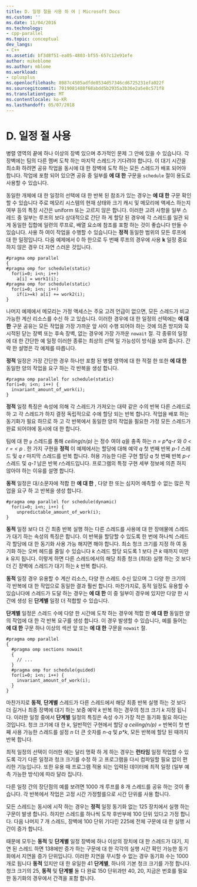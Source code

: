 ```yaml
---
title: D. 일정 절을 사용 하 여 | Microsoft Docs
ms.custom: ''
ms.date: 11/04/2016
ms.technology:
- cpp-parallel
ms.topic: conceptual
dev_langs:
- C++
ms.assetid: bf3d8f51-ea05-4803-bf55-657c12e91efe
author: mikeblome
ms.author: mblome
ms.workload:
- cplusplus
ms.openlocfilehash: 8987c4505adfde8534d57346cd6725231efa022f
ms.sourcegitcommit: 7019081488f68abdd5b2935a3b36e2a5e8c571f8
ms.translationtype: MT
ms.contentlocale: ko-KR
ms.lasthandoff: 05/07/2018
---
```

# <a name="d-using-the-schedule-clause"></a>D. 일정 절 사용
병렬 영역의 끝에 하나 이상의 장벽 있으며 추가적인 문제 그 안에 있을 수 있습니다. 각 장벽에는 팀의 다른 멤버 도착 하는 마지막 스레드가 기다려야 합니다. 이 대기 시간을 최소화 하려면 공유 작업을 동시에 대 한 장벽에 도착 하는 모든 스레드가 배포 되어야 합니다. 작업에 포함 되어 있으면 공유 중 일부를 **에 대 한** 구문을 `schedule` 절이 용도로 사용할 수 있습니다.  
  
 동일한 개체에 대 한 일정의 선택에 대 한 반복 된 참조가 있는 경우는 **에 대 한** 구문 확인할 수 있습니다 주로 메모리 시스템의 현재 상태와 크기 캐시 및 메모리에 액세스 하는지 여부 등의 특징 시간은 uniform 또는 고르지 않은 합니다. 이러한 고려 사항을 일부 스레드 중 일부는 루프의 보다 상대적으로 간단 하 게 할당 된 경우에 각 스레드를 일관 되 게 동일한 집합에 일련의 루프로, 배열 요소에 참조를 포함 하는 것이 좋습니다 만들 수 있습니다. 사용 하 여이 작업을 수행할 수 있습니다는 **정적** 동일한 범위의 모든 루프에 대 한 일정입니다. 다음 예제에서 0 하 한으로 두 번째 루프의 경우에 사용 **k** 일정 중요 하지 않은 경우 더 자연 스러운 것입니다.  
  
```  
#pragma omp parallel  
{  
#pragma omp for schedule(static)  
  for(i=0; i<n; i++)  
    a[i] = work1(i);  
#pragma omp for schedule(static)  
  for(i=0; i<n; i++)  
    if(i>=k) a[i] += work2(i);  
}  
```  
  
 나머지 예제에서 메모리는 가정 액세스는 주요 고려 언급이 없으면, 모든 스레드가 비교 가능한 계산 리소스를 수신 하 고 있습니다. 이러한 경우에 대 한 일정의 선택에는 **에 대 한** 구문 공유는 모든 작업을 가장 가까운 앞 사이 수행 되어야 하는 것에 의존 방지와 묵시적된 닫는 장벽 또는 후속 장벽, 없는 경우에 가장 가까운 `nowait` 절. 각 종류의 일정에 대 한 간단한 예 일정 이러한 종류는 최상의 선택 일 가능성이 방식을 보여 줍니다. 간략 한 설명은 각 예제를 따릅니다.  
  
 **정적** 일정은 가장 간단한 경우 하나만 포함 된 병렬 영역에 대 한 적절 한 또한 **에 대 한** 동일한 양의 작업을 요구 하는 각 반복을 생성 합니다.  
  
```  
#pragma omp parallel for schedule(static)  
for(i=0; i<n; i++) {  
  invariant_amount_of_work(i);  
}  
```  
  
 **정적** 일정 특징은 속성에 의해 각 스레드가 가져오는 대략 같은 수의 반복 다른 스레드로 하 고 각 스레드가 하지 결정 독립적으로 수에 할당 되는 반복 합니다. 작업을 배포 하는 동기화가 필요 하므로 하 고 각 반복에서 동일한 양의 작업을 필요한 가정 모든 스레드가 완료 되어야에 동시에 대 한 합니다.  
  
 팀에 대 한 `p` 스레드를 통해 *ceiling(n/p)* 는 정수 여야 *q*을 충족 하는 *n = p\*q-r* 와 *0 < r = < p* . 한 가지 구현을 **정적** 이 예제에서는 할당에 대해 예약 *q* 첫 번째 반복 *p-1* 스레드 및 *q r* 마지막 스레드를 반복 합니다.  허용 가능한 다른 구현 할당 *q* 첫 번째 반복 *p-r* 스레드 및 *q-1* 남은 반복 *r*스레드입니다. 프로그램의 특정 구현 세부 정보에 의존 하지 않아야 하는 이유를 설명 합니다.  
  
 **동적** 일정은 대/소문자에 적합 한 **에 대 한** , 다양 한 또는 심지어 예측할 수 없는 많은 작업을 요구 하 고 반복을 생성 합니다.  
  
```  
#pragma omp parallel for schedule(dynamic)  
  for(i=0; i<n; i++) {  
    unpredictable_amount_of_work(i);  
}  
```  
  
 **동적** 일정 보다 더 긴 최종 반복 실행 하는 다른 스레드를 사용에 대 한 장애물에 스레드가 대기 하는 속성의 특징은 합니다. 이 반복을 할당할 수 있도록 한 번에 하나씩 스레드 각 할당에 대 한 동기화 사용 가능 해지면 해야 합니다. 최소 청크 크기를 지정 하 여 동기화 하는 오버 헤드를 줄일 수 있습니다 *k* 스레드 할당 되도록 1 보다 큰 *k* 때까지 미만 *k* 유지 됩니다. 이렇게 하면 다른 스레드에서의 해당 최종 청크 (최대) 실행 하는 것 보다 더 긴 장벽에 스레드가 대기 하는 *k* 반복 합니다.  
  
 **동적** 일정 경우 유용할 수 계산 리소스, 다양 한 스레드 수신 있으며 그 다양 한 크기의 각 반복에 대 한 작업으로 동일한 결과 훨씬 합니다. 마찬가지로, 동적 일정도 유용할 수 있습니다에 스레드가 도달 하는 경우는 **에 대 한** 이 중 일부이 경우에 있지만 다양 한 시간에 생성 된 **단계별** 일정 더 적합할 수 있습니다.  
  
 **단계별** 일정은 스레드 수에 다양 한 시간에 도착 하는 경우에 적합 한 **에 대 한** 동일한 양의 작업에 대 한 각 반복 요구를 생성 합니다. 이 경우 발생할 수 있습니다, 예를 들어는 **에 대 한** 구문 하나 이상의 섹션 앞 또는 **에 대 한** 구문을 `nowait` 절.  
  
```  
#pragma omp parallel  
{  
  #pragma omp sections nowait  
  {  
    // ...  
  }  
  #pragma omp for schedule(guided)  
  for(i=0; i<n; i++) {  
    invariant_amount_of_work(i);  
  }  
}  
```  
  
 마찬가지로 **동적**, **단계별** 스레드가 다른 스레드에서 해당 최종 반복 실행 하는 것 보다 더 길거나 최종 장벽에 대기 하는 보증 예약 *k* 반복 하는 경우의 청크 크기 *k* 지정 됩니다. 이러한 일정 중에서 **단계별** 일정의 특징은 속성 수가 가장 적은 동기화 필요 하다는 것입니다. 청크 크기에 대 한 *k*, 일반적인 구현에서 할당 *q ceiling(n/p) =* 반복이 첫 번째 사용 가능한 스레드를 설정 *n* 더 큰 숫자를 *n-q* 및 *p\*k*, 모든 반복에 할당 된 때까지 반복 합니다.  
  
 최적 일정의 선택이 이러한 예는 달리 명확 하 게 하는 경우는 **런타임** 일정 작업할 수 있도록 각기 다른 일정과 청크 크기를 수정 하 고 프로그램을 다시 컴파일할 필요 없이 편리한 기능입니다. 또한 유용 때 프로그램 적용 되는 입력된 데이터에 최적 일정 (일부 예측 가능한 방식)에 따라 달라 집니다.  
  
 다른 일정 간의 장단점의 예를 보려면 1000 개 루프를 8 개 스레드를 공유 하는 것이 좋습니다. 각 반복에서 작업은 고정 시간 가정할를으로 시간 단위를 사용 합니다.  
  
 모든 스레드는 동시에 시작 하는 경우는 **정적** 일정 동기화 없는 125 장치에서 실행 하는 구문이 발생 합니다. 하지만 스레드를 하나씩 도착 후반부에 100 단위 있다고 가정 합니다. 다음 나머지 7 개 스레드, 장벽에 100 단위 기다린 225에 전체 구문에 대 한 실행 시간이 증가 합니다.  
  
 때문에 모두는 **동적** 및 **단계별** 일정 장벽에 하나 이상의 장치에 대 한 스레드가 대기, 지연 된 스레드 하면 138에만 증가 하는 구문에 대 한 각각의 실행 시간 확인 가능한 동기화에서 지연을 증가 단위입니다. 이러한 지연을 무시할 수 없는 경우 동기화 수는 1000 개로 됩니다 **동적** 있지만 대 한 유일한 41 **단계별**, 하나의 기본 청크 크기를 가정 합니다. 청크 크기의 25, **동적** 및 **단계별** 둘 다 완료 150 단위과만 40, 20, 지금은 번호를 필요한 동기화의 경우에서 간격을 포함 합니다.